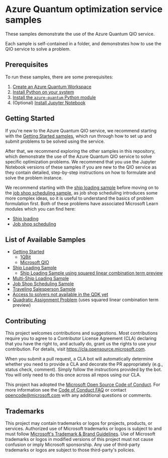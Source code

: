 # Azure Quantum optimization service samples

These samples demonstrate the use of the Azure Quantum QIO service.

Each sample is self-contained in a folder, and demonstrates how to use the QIO service to solve a problem.

## Prerequisites

To run these samples, there are some prerequisites:

1. [Create an Azure Quantum Workspace](https://docs.microsoft.com/azure/quantum/how-to-create-quantum-workspaces-with-the-azure-portal)
1. [Install Python on your system](https://www.python.org/downloads/)
1. [Install the `azure-quantum` Python module](https://docs.microsoft.com/azure/quantum/optimization-install-sdk)
1. (Optional) [Install Jupyter Notebook](https://jupyter.org/install)

## Getting Started

If you're new to the Azure Quantum QIO service, we recommend starting with the [Getting Started samples](./samples/getting-started/), which run through how to set up and submit problems to be solved using the service.

After that, we recommend exploring the other samples in this repository, which demonstrate the use of the Azure Quantum QIO service to solve specific optimization problems. We recommend that you use the Jupyter Notebook versions of these samples if you are new to the QIO service as they contain detailed, step-by-step instructions on how to formulate and solve the problem instance.

We recommend starting with the [ship loading sample](./samples/ship-loading/) before moving on to the [job shop scheduling sample](./samples/job-shop-scheduling), as job shop scheduling introduces some more complex ideas, so it is useful to understand the basics of problem formulation first. Both of these problems have associated Microsoft Learn modules which you can find here:

- [Ship loading](https://docs.microsoft.com/learn/modules/solve-quantum-inspired-optimization-problems/)
- [Job shop scheduling](https://docs.microsoft.com/learn/modules/solve-job-shop-optimization-azure-quantum/)

## List of Available Samples

- [Getting Started](./samples/getting-started/)
  - [1QBit](./samples/getting-started/1qbit)
  - [Microsoft QIO](./samples/getting-started/microsoft-qio)
- [Ship Loading Sample](./samples/ship-loading/)
  - [Ship Loading Sample using squared linear combination term preview](./samples/ship-loading-slc/)
- [Multi-Ship Loading Sample](./samples/multiship-loading-sample)
- [Job Shop Scheduling Sample](./samples/job-shop-scheduling)
- [Traveling Salesperson Sample](./samples/traveling-salesperson)
- [Access to solvers not available in the QDK yet](./samples/weak-typing-solver-use)
- [Quadratic Assignment Problem](./samples/quadratic-assignment-problem) (uses squared linear combination term preview)

## Contributing

This project welcomes contributions and suggestions.  Most contributions require you to agree to a
Contributor License Agreement (CLA) declaring that you have the right to, and actually do, grant us
the rights to use your contribution. For details, visit https://cla.opensource.microsoft.com.

When you submit a pull request, a CLA bot will automatically determine whether you need to provide
a CLA and decorate the PR appropriately (e.g., status check, comment). Simply follow the instructions
provided by the bot. You will only need to do this once across all repos using our CLA.

This project has adopted the [Microsoft Open Source Code of Conduct](https://opensource.microsoft.com/codeofconduct/).
For more information see the [Code of Conduct FAQ](https://opensource.microsoft.com/codeofconduct/faq/) or
contact [opencode@microsoft.com](mailto:opencode@microsoft.com) with any additional questions or comments.

## Trademarks

This project may contain trademarks or logos for projects, products, or services. Authorized use of Microsoft
trademarks or logos is subject to and must follow
[Microsoft's Trademark & Brand Guidelines](https://www.microsoft.com/legal/intellectualproperty/trademarks/usage/general).
Use of Microsoft trademarks or logos in modified versions of this project must not cause confusion or imply Microsoft sponsorship.
Any use of third-party trademarks or logos are subject to those third-party's policies.
